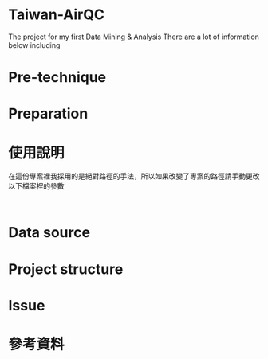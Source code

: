 # Taiwan-AirQC
The project for my first Data Mining &amp; Analysis
There are a lot of information below including 

# Pre-technique

# Preparation

# 使用說明
在這份專案裡我採用的是絕對路徑的手法，所以如果改變了專案的路徑請手動更改以下檔案裡的參數
``` R, main.R
```

``` R, CWBDownloadBatch.R
```

# Data source

# Project structure

# Issue

# 參考資料

